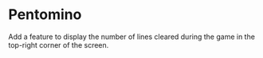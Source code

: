 # Pentomino

Add a feature to display the number of lines cleared during the game in the top-right corner of the screen.
